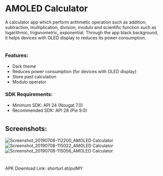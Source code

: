 AMOLED Calculator
===================================

A calculator app which perform arithmetic operation such as addition, subtraction, multiplication, division, modulo and scientific function such as logarithmic, trigonometric, exponential. Through the app black background, it helps devices with OLED display to reduces its power consumption.

#

### Features:
* Dark theme
* Reduces power consumption (for devices with OLED display)
* Store past calculation
* Modulo operator

### SDK Requirements:
* Minimum SDK: API 24 (Nougat 7.0)
* Recommended SDK: API 28 (Pie 9.0)

#

## Screenshots:
![Screenshot_20190708-112200_AMOLED Calculator](https://user-images.githubusercontent.com/47683574/60782190-3e9af180-a178-11e9-821b-0a6d1fee7d91.jpg)
![Screenshot_20190708-115022_AMOLED Calculator](https://user-images.githubusercontent.com/47683574/60782216-55d9df00-a178-11e9-8db2-22ba0e57c10f.jpg)
![Screenshot_20190708-115056_AMOLED Calculator](https://user-images.githubusercontent.com/47683574/60782239-73a74400-a178-11e9-96a6-c446920b9d16.jpg)

#

APK Download Link: shorturl.at/puIMY
